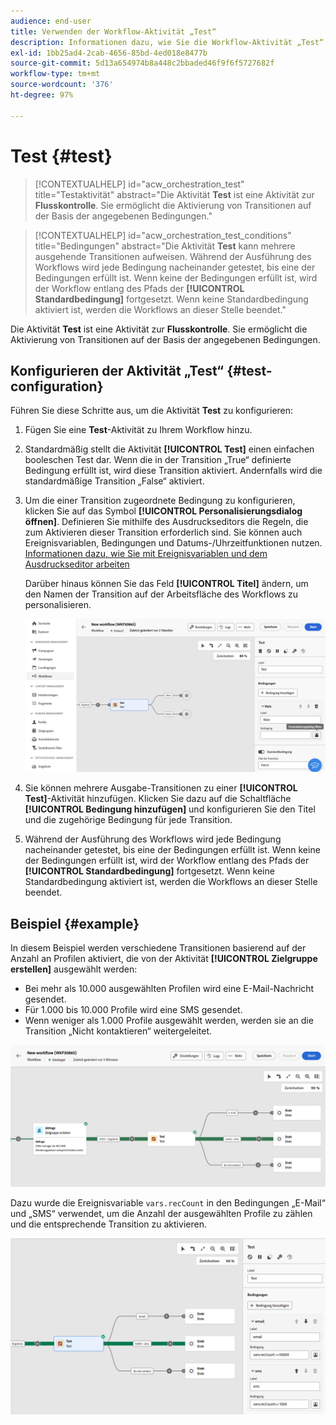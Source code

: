 ```yaml
---
audience: end-user
title: Verwenden der Workflow-Aktivität „Test“
description: Informationen dazu, wie Sie die Workflow-Aktivität „Test“ verwenden
exl-id: 1bb25ad4-2cab-4656-85bd-4ed018e8477b
source-git-commit: 5d13a654974b8a448c2bbaded46f9f6f5727682f
workflow-type: tm+mt
source-wordcount: '376'
ht-degree: 97%

---
```


# Test {#test}

>[!CONTEXTUALHELP]
>id="acw_orchestration_test"
>title="Testaktivität"
>abstract="Die Aktivität **Test** ist eine Aktivität zur **Flusskontrolle**. Sie ermöglicht die Aktivierung von Transitionen auf der Basis der angegebenen Bedingungen."

>[!CONTEXTUALHELP]
>id="acw_orchestration_test_conditions"
>title="Bedingungen"
>abstract="Die Aktivität **Test** kann mehrere ausgehende Transitionen aufweisen. Während der Ausführung des Workflows wird jede Bedingung nacheinander getestet, bis eine der Bedingungen erfüllt ist. Wenn keine der Bedingungen erfüllt ist, wird der Workflow entlang des Pfads der **[!UICONTROL Standardbedingung]** fortgesetzt. Wenn keine Standardbedingung aktiviert ist, werden die Workflows an dieser Stelle beendet."

Die Aktivität **Test** ist eine Aktivität zur **Flusskontrolle**. Sie ermöglicht die Aktivierung von Transitionen auf der Basis der angegebenen Bedingungen.

## Konfigurieren der Aktivität „Test“ {#test-configuration}

Führen Sie diese Schritte aus, um die Aktivität **Test** zu konfigurieren:

1. Fügen Sie eine **Test**-Aktivität zu Ihrem Workflow hinzu.

1. Standardmäßig stellt die Aktivität **[!UICONTROL Test]** einen einfachen booleschen Test dar. Wenn die in der Transition „True“ definierte Bedingung erfüllt ist, wird diese Transition aktiviert. Andernfalls wird die standardmäßige Transition „False“ aktiviert.

1. Um die einer Transition zugeordnete Bedingung zu konfigurieren, klicken Sie auf das Symbol **[!UICONTROL Personalisierungsdialog öffnen]**. Definieren Sie mithilfe des Ausdruckseditors die Regeln, die zum Aktivieren dieser Transition erforderlich sind. Sie können auch Ereignisvariablen, Bedingungen und Datums-/Uhrzeitfunktionen nutzen. [Informationen dazu, wie Sie mit Ereignisvariablen und dem Ausdruckseditor arbeiten](../event-variables.md)

   Darüber hinaus können Sie das Feld **[!UICONTROL Titel]** ändern, um den Namen der Transition auf der Arbeitsfläche des Workflows zu personalisieren.

   ![](../assets/workflow-test-default.png)

1. Sie können mehrere Ausgabe-Transitionen zu einer **[!UICONTROL Test]**-Aktivität hinzufügen. Klicken Sie dazu auf die Schaltfläche **[!UICONTROL Bedingung hinzufügen]** und konfigurieren Sie den Titel und die zugehörige Bedingung für jede Transition.

1. Während der Ausführung des Workflows wird jede Bedingung nacheinander getestet, bis eine der Bedingungen erfüllt ist. Wenn keine der Bedingungen erfüllt ist, wird der Workflow entlang des Pfads der **[!UICONTROL Standardbedingung]** fortgesetzt. Wenn keine Standardbedingung aktiviert ist, werden die Workflows an dieser Stelle beendet.

## Beispiel {#example}

In diesem Beispiel werden verschiedene Transitionen basierend auf der Anzahl an Profilen aktiviert, die von der Aktivität **[!UICONTROL Zielgruppe erstellen]** ausgewählt werden:
* Bei mehr als 10.000 ausgewählten Profilen wird eine E-Mail-Nachricht gesendet.
* Für 1.000 bis 10.000 Profile wird eine SMS gesendet.
* Wenn weniger als 1.000 Profile ausgewählt werden, werden sie an die Transition „Nicht kontaktieren“ weitergeleitet.

![](../assets/workflow-test-example.png)

Dazu wurde die Ereignisvariable `vars.recCount` in den Bedingungen „E-Mail“ und „SMS“ verwendet, um die Anzahl der ausgewählten Profile zu zählen und die entsprechende Transition zu aktivieren.

![](../assets/workflow-test-example-config.png)
